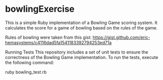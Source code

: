 # bowlingExercise
This is a simple Ruby implementation of a Bowling Game scoring system. It calculates the score for a game of bowling based on the rules of the game.

Rules of bowling were taken from this gist: https://gist.github.com/eric-hemasystems/c4116dad5fa1541183392794253ed71a

Running Tests
This repository includes a set of unit tests to ensure the correctness of the Bowling Game implementation. To run the tests, execute the following command:

ruby bowling_test.rb

